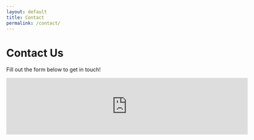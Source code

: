 ```yaml
---
layout: default
title: Contact
permalink: /contact/
---
```


# Contact Us

Fill out the form below to get in touch!

<!-- Embed Google Form -->
<iframe src="https://docs.google.com/forms/d/e/1FAIpQLSe894t8g4slSDyx61muMBoBxshLYcAv0Cu0-J4HwvfbebSebw/viewform?embedded=true" width="640" frameborder="0" marginheight="0" marginwidth="0">Loading…</iframe>
